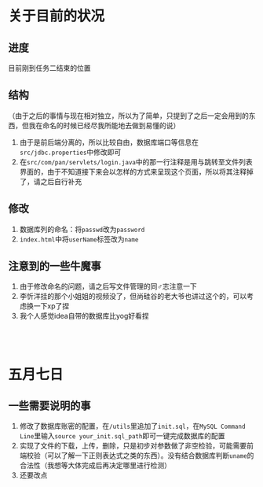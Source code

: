 # 关于目前的状况
## 进度
目前刚到任务二结束的位置
## 结构
（由于之后的事情与现在相对独立，所以为了简单，只提到了之后一定会用到的东西，但我在命名的时候已经尽我所能地去做到易懂的说）
1. 由于是前后端分离的，所以比较自由，数据库端口等信息在`src/jdbc.properties`中修改即可
2. 在`src/com/pan/servlets/login.java`中的那一行注释是用与跳转至文件列表界面的，由于不知道接下来会以怎样的方式来呈现这个页面，所以将其注释掉了，请之后自行补充
## 修改
1. 数据库列的命名：将`passwd`改为`password`
2. `index.html`中将`userName`标签改为`name`
## 注意到的一些牛魔事
1. 由于修改命名的问题，请之后写文件管理的同♂志注意一下
2. 李忻洋挂的那个小姐姐的视频没了，但尚硅谷的老大爷也讲过这个的，可以考虑换一下xp了捏
3. 我个人感觉idea自带的数据库比yog好看捏

<br /><br />

# 五月七日
## 一些需要说明的事
1. 修改了数据库账密的配置，在`/utils`里追加了`init.sql`，在`MySQL Command Line`里输入`source your_init.sql_path`即可一键完成数据库的配置
2. 实现了文件的下载，上传，删除，只是初步对参数做了非空检验，可能需要前端校验（可以了解一下正则表达式之类的东西）。没有结合数据库判断`uname`的合法性（我想等大体完成后再决定哪里进行检测）
3. 还要改点
